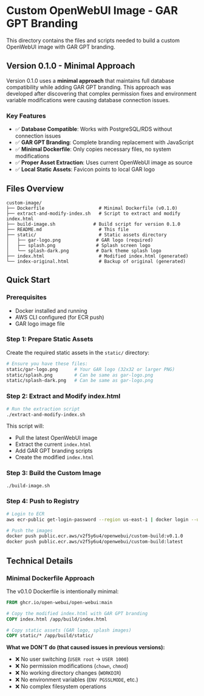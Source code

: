 # Custom OpenWebUI Image - GAR GPT Branding

This directory contains the files and scripts needed to build a custom OpenWebUI image with GAR GPT branding.

## Version 0.1.0 - Minimal Approach

Version 0.1.0 uses a **minimal approach** that maintains full database compatibility while adding GAR GPT branding. This approach was developed after discovering that complex permission fixes and environment variable modifications were causing database connection issues.

### Key Features

- ✅ **Database Compatible**: Works with PostgreSQL/RDS without connection issues
- ✅ **GAR GPT Branding**: Complete branding replacement with JavaScript
- ✅ **Minimal Dockerfile**: Only copies necessary files, no system modifications
- ✅ **Proper Asset Extraction**: Uses current OpenWebUI image as source
- ✅ **Local Static Assets**: Favicon points to local GAR logo

## Files Overview

```
custom-image/
├── Dockerfile                    # Minimal Dockerfile (v0.1.0)
├── extract-and-modify-index.sh   # Script to extract and modify index.html
├── build-image.sh              # Build script for version 0.1.0
├── README.md                     # This file
├── static/                       # Static assets directory
│   ├── gar-logo.png             # GAR logo (required)
│   ├── splash.png               # Splash screen logo
│   └── splash-dark.png          # Dark theme splash logo
├── index.html                    # Modified index.html (generated)
└── index-original.html           # Backup of original (generated)
```

## Quick Start

### Prerequisites

- Docker installed and running
- AWS CLI configured (for ECR push)
- GAR logo image file

### Step 1: Prepare Static Assets

Create the required static assets in the `static/` directory:

```bash
# Ensure you have these files:
static/gar-logo.png      # Your GAR logo (32x32 or larger PNG)
static/splash.png        # Can be same as gar-logo.png
static/splash-dark.png   # Can be same as gar-logo.png
```

### Step 2: Extract and Modify index.html

```bash
# Run the extraction script
./extract-and-modify-index.sh
```

This script will:
- Pull the latest OpenWebUI image
- Extract the current `index.html`
- Add GAR GPT branding scripts
- Create the modified `index.html`

### Step 3: Build the Custom Image

```bash
./build-image.sh
```

### Step 4: Push to Registry

```bash
# Login to ECR
aws ecr-public get-login-password --region us-east-1 | docker login --username AWS --password-stdin public.ecr.aws/v2f5y6u4

# Push the images
docker push public.ecr.aws/v2f5y6u4/openwebui/custom-build:v0.1.0
docker push public.ecr.aws/v2f5y6u4/openwebui/custom-build:latest
```

## Technical Details

### Minimal Dockerfile Approach

The v0.1.0 Dockerfile is intentionally minimal:

```dockerfile
FROM ghcr.io/open-webui/open-webui:main

# Copy the modified index.html with GAR GPT branding
COPY index.html /app/build/index.html

# Copy static assets (GAR logo, splash images)
COPY static/* /app/build/static/
```

**What we DON'T do (that caused issues in previous versions):**
- ❌ No user switching (`USER root` → `USER 1000`)
- ❌ No permission modifications (`chown`, `chmod`)
- ❌ No working directory changes (`WORKDIR`)
- ❌ No environment variables (`ENV PGSSLMODE`, etc.)
- ❌ No complex filesystem operations
